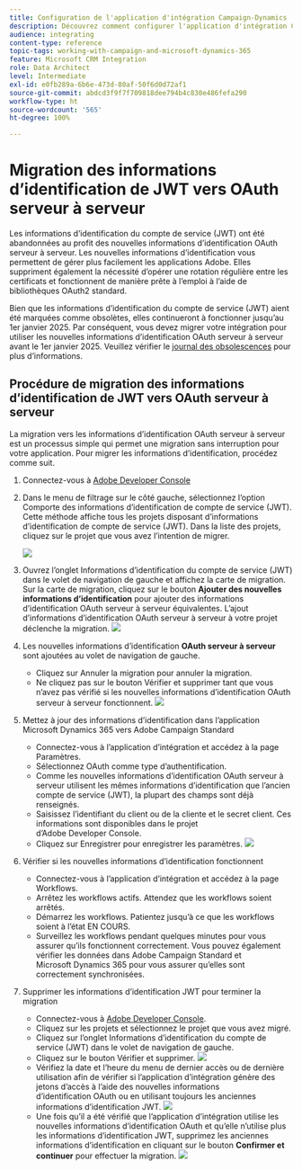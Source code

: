 ```yaml
---
title: Configuration de l'application d'intégration Campaign-Dynamics
description: Découvrez comment configurer l'application d'intégration Campaign-Dynamics
audience: integrating
content-type: reference
topic-tags: working-with-campaign-and-microsoft-dynamics-365
feature: Microsoft CRM Integration
role: Data Architect
level: Intermediate
exl-id: e0fb289a-6b6e-473d-80af-50f6d0d72af1
source-git-commit: abdcd3f9f7f709818dee794b4c830e486fefa290
workflow-type: ht
source-wordcount: '565'
ht-degree: 100%

---
```


# Migration des informations d’identification de JWT vers OAuth serveur à serveur

Les informations d’identification du compte de service (JWT) ont été abandonnées au profit des nouvelles informations d’identification OAuth serveur à serveur. Les nouvelles informations d’identification vous permettent de gérer plus facilement les applications Adobe. Elles suppriment également la nécessité d’opérer une rotation régulière entre les certificats et fonctionnent de manière prête à l’emploi à l’aide de bibliothèques OAuth2 standard.

Bien que les informations d’identification du compte de service (JWT) aient été marquées comme obsolètes, elles continueront à fonctionner jusqu’au 1er janvier 2025. Par conséquent, vous devez migrer votre intégration pour utiliser les nouvelles informations d’identification OAuth serveur à serveur avant le 1er janvier 2025. Veuillez vérifier le [journal des obsolescences](https://developer.adobe.com/developer-console/docs/guides/authentication/ServerToServerAuthentication/migration/#deperecation-timelines) pour plus d’informations.

## Procédure de migration des informations d’identification de JWT vers OAuth serveur à serveur

La migration vers les informations d’identification OAuth serveur à serveur est un processus simple qui permet une migration sans interruption pour votre application. Pour migrer les informations d’identification, procédez comme suit.

1. Connectez-vous à [Adobe Developer Console](https://developer.adobe.com/console)
2. Dans le menu de filtrage sur le côté gauche, sélectionnez l’option Comporte des informations d’identification de compte de service (JWT). Cette méthode affiche tous les projets disposant d’informations d’identification de compte de service (JWT). Dans la liste des projets, cliquez sur le projet que vous avez l’intention de migrer.

   ![](assets/JwtToOAuthMigration1.png)

3. Ouvrez l’onglet Informations d’identification du compte de service (JWT) dans le volet de navigation de gauche et affichez la carte de migration. Sur la carte de migration, cliquez sur le bouton **Ajouter des nouvelles informations d’identification** pour ajouter des informations d’identification OAuth serveur à serveur équivalentes. L’ajout d’informations d’identification OAuth serveur à serveur à votre projet déclenche la migration.
   ![](assets/JwtToOAuthMigration2.png)
4. Les nouvelles informations d’identification **OAuth serveur à serveur** sont ajoutées au volet de navigation de gauche.
   * Cliquez sur Annuler la migration pour annuler la migration.
   * Ne cliquez pas sur le bouton Vérifier et supprimer tant que vous n’avez pas vérifié si les nouvelles informations d’identification OAuth serveur à serveur fonctionnent.
     ![](assets/JwtToOAuthMigration3.png)

5. Mettez à jour des informations d’identification dans l’application Microsoft Dynamics 365 vers Adobe Campaign Standard
   * Connectez-vous à l’application d’intégration et accédez à la page Paramètres.
   * Sélectionnez OAuth comme type d’authentification.
   * Comme les nouvelles informations d’identification OAuth serveur à serveur utilisent les mêmes informations d’identification que l’ancien compte de service (JWT), la plupart des champs sont déjà renseignés.
   * Saisissez l’identifiant du client ou de la cliente et le secret client. Ces informations sont disponibles dans le projet d’Adobe Developer Console.
   * Cliquez sur Enregistrer pour enregistrer les paramètres.
     ![](assets/JwtToOAuthMigration4.png)

6. Vérifier si les nouvelles informations d’identification fonctionnent
   * Connectez-vous à l’application d’intégration et accédez à la page Workflows.
   * Arrêtez les workflows actifs. Attendez que les workflows soient arrêtés.
   * Démarrez les workflows. Patientez jusqu’à ce que les workflows soient à l’état EN COURS.
   * Surveillez les workflows pendant quelques minutes pour vous assurer qu’ils fonctionnent correctement. Vous pouvez également vérifier les données dans Adobe Campaign Standard et Microsoft Dynamics 365 pour vous assurer qu’elles sont correctement synchronisées.

7. Supprimer les informations d’identification JWT pour terminer la migration
   * Connectez-vous à [Adobe Developer Console](https://developer.adobe.com/console).
   * Cliquez sur les projets et sélectionnez le projet que vous avez migré.
   * Cliquez sur l’onglet Informations d’identification du compte de service (JWT) dans le volet de navigation de gauche.
   * Cliquez sur le bouton Vérifier et supprimer.
     ![](assets/JwtToOAuthMigration5.png)
   * Vérifiez la date et l’heure du menu de dernier accès ou de dernière utilisation afin de vérifier si l’application d’intégration génère des jetons d’accès à l’aide des nouvelles informations d’identification OAuth ou en utilisant toujours les anciennes informations d’identification JWT.
     ![](assets/JwtToOAuthMigration6.png)
   * Une fois qu’il a été vérifié que l’application d’intégration utilise les nouvelles informations d’identification OAuth et qu’elle n’utilise plus les informations d’identification JWT, supprimez les anciennes informations d’identification en cliquant sur le bouton **Confirmer et continuer** pour effectuer la migration.
     ![](assets/JwtToOAuthMigration7.png)
